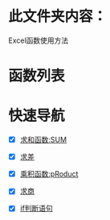 # 此文件夹内容：

Excel函数使用方法

# 函数列表

# 快速导航

- [x] [求和函数:SUM](https://github.com/xiaowen-king/office-function/blob/main/Excel/%E6%B1%82%E5%92%8C%E5%87%BD%E6%95%B0:SUM.md)

- [x] [求差](https://github.com/xiaowen-king/office-function/blob/main/Excel/%E6%B1%82%E5%B7%AE.md)

- [x] [乘积函数:pRoduct](https://github.com/xiaowen-king/office-function/blob/main/Excel/%E4%B9%98%E7%A7%AF%E5%87%BD%E6%95%B0:pRoduct.md)

- [x] [求商](https://github.com/xiaowen-king/office-function/blob/main/Excel/%E6%B1%82%E5%95%86.md)

- [x] [if判断语句](https://github.com/xiaowen-king/office-function/blob/main/Excel/if%E5%88%A4%E6%96%AD%E8%AF%AD%E5%8F%A5.md)
